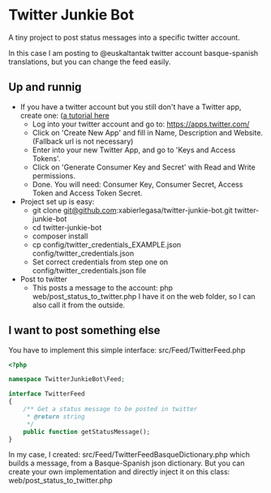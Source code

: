 # Twitter Junkie Bot

A tiny project to post status messages into a specific twitter account.

In this case I am posting to @euskaltantak twitter account basque-spanish translations, but you can change the feed easily.

## Up and runnig

  - If you have a twitter account but you still don't have a Twitter app, create one: (<a href="http://iag.me/socialmedia/how-to-create-a-twitter-app-in-8-easy-steps/">a tutorial here</a>
    * Log into your twitter account and go to: <a target="_blank" href="https://apps.twitter.com/">https://apps.twitter.com/</a>
    * Click on 'Create New App' and fill in Name, Description and Website. (Fallback url is not necessary)
    * Enter into your new Twitter App, and go to 'Keys and Access Tokens'.
    * Click on 'Generate Consumer Key and Secret' with Read and Write permissions.
    * Done. You will need: Consumer Key, Consumer Secret, Access Token and Access Token Secret.
  - Project set up is easy:
    * git clone git@github.com:xabierlegasa/twitter-junkie-bot.git twitter-junkie-bot
    * cd twitter-junkie-bot
    * composer install
    * cp config/twitter_credentials_EXAMPLE.json config/twitter_credentials.json
    * Set correct credentials from step one on config/twitter_credentials.json file
  - Post to twitter
    * This posts a message to the account: php web/post_status_to_twitter.php
    I have it on the web folder, so I can also call it from the outside.


## I want to post something else

You have to implement this simple interface: src/Feed/TwitterFeed.php

```php
<?php

namespace TwitterJunkieBot\Feed;

interface TwitterFeed
{
    /** Get a status message to be posted in twitter
     * @return string
     */
    public function getStatusMessage();
}
```

In my case, I created: src/Feed/TwitterFeedBasqueDictionary.php
which builds a message, from a Basque-Spanish json dictionary. But you can create your own implementation and directly
inject it on this class:
web/post_status_to_twitter.php